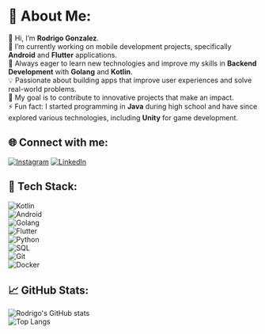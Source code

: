 
# 💫 About Me:
👋 Hi, I’m **Rodrigo Gonzalez**.  
🔭 I’m currently working on mobile development projects, specifically **Android** and **Flutter** applications.  
🌱 Always eager to learn new technologies and improve my skills in **Backend Development** with **Golang** and **Kotlin**.  
💡 Passionate about building apps that improve user experiences and solve real-world problems.  
🎯 My goal is to contribute to innovative projects that make an impact.  
⚡ Fun fact: I started programming in **Java** during high school and have since explored various technologies, including **Unity** for game development.  

## 🌐 Connect with me:
[![Instagram](https://img.shields.io/badge/Instagram-%23E4405F.svg?logo=Instagram&logoColor=white)](https://instagram.com/rodrigo.gonzalez.0/) [![LinkedIn](https://img.shields.io/badge/LinkedIn-%230077B5.svg?logo=linkedin&logoColor=white)](https://linkedin.com/in/rodrigo-gonzalez-developer/) 

## 🚀 Tech Stack:
![Kotlin](https://img.shields.io/badge/kotlin-%237F52FF.svg?style=for-the-badge&logo=kotlin&logoColor=white)  
![Android](https://img.shields.io/badge/android-%2320232a.svg?style=for-the-badge&logo=android&logoColor=%a4c639)  
![Golang](https://img.shields.io/badge/go-%2300ADD8.svg?style=for-the-badge&logo=go&logoColor=white)  
![Flutter](https://img.shields.io/badge/flutter-%2302569B.svg?style=for-the-badge&logo=flutter&logoColor=white)  
![Python](https://img.shields.io/badge/python-%2302569B.svg?style=for-the-badge&logo=python&logoColor=white)  
![SQL](https://img.shields.io/badge/SQL-%23316192.svg?style=for-the-badge&logo=postgresql&logoColor=white)  
![Git](https://img.shields.io/badge/git-%23121011.svg?style=for-the-badge&logo=git&logoColor=white)  
![Docker](https://img.shields.io/badge/docker-%230db7ed.svg?style=for-the-badge&logo=docker&logoColor=white)  

## 📈 GitHub Stats:
![Rodrigo's GitHub stats](https://github-readme-stats.vercel.app/api?username=RodrigoGonzalez&show_icons=true&theme=radical)  
![Top Langs](https://github-readme-stats.vercel.app/api/top-langs/?username=RodrigoGonzalez&layout=compact&theme=radical)

